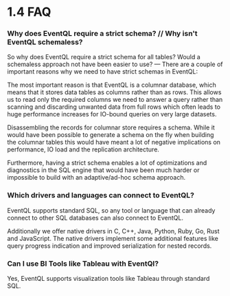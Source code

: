 1.4 FAQ
=======


### Why does EventQL require a strict schema? // Why isn't EventQL schemaless?

So why does EventQL require a strict schema for all tables? Would a schemaless
approach not have been easier to use? &mdash; There are a couple of important
reasons why we need to have strict schemas in EventQL:

The most important reason is that EventQL is a columnar database, which
means that it stores data tables as columns rather than as rows. This allows us
to read only the required columns we need to answer a query rather than scanning
and discarding unwanted data from full rows which often leads to huge performance
increases for IO-bound queries on very large datasets.

Disassembling the records for columnar store requires a schema. While it would
have been possible to generate a schema on the fly when building the columnar
tables this would have meant a lot of negative implications on performance, IO
load and the replication architecture.

Furthermore, having a strict schema enables a lot of optimizations and diagnostics
in the SQL engine that would have been much harder or impossible to build with
an adaptive/ad-hoc schema approach.

### Which drivers and languages can connect to EventQL?

EventQL supports standard SQL, so any tool or language that can already connect to other SQL databases can also connect to EventQL.

Additionally we offer native drivers in C, C++, Java, Python, Ruby, Go, Rust and JavaScript. The native drivers implement some additional features like query progress indication and improved serialization for nested records.

### Can I use BI Tools like Tableau with EventQl?

Yes, EventQL supports visualization tools like Tableau through standard SQL.

<!--

#### What kind of consistency guarantees does EventQL provide?

#### Does EventQL support transactions?

#### Why AGPLv3 and not MIT/BSD?

Many man-years of research and work have gone into EventQL. Since all of the
contributors need to pay rent and feed their families the project frankly
wouldn't exist if there was no way for us to earn money around it.

However, we're deeply comitted to open source and make a pinkie promise that
we will never move the project into a closed/propietary direction. We understand
that we are deeply dependant on the trust and goodwill of the open source community.
If anything, we will reconsider to make the license more permissible in the future.


#### Is EventQL a key-value store?

#### When should I use EventQL Platform?

#### When should I not use EventQL Platform?

#### What are some example use cases for EvetQL?


#### How does EventQL compare to Hadoop?

#### How does EventQL compare to MySQL/PostgreSQL

-->
